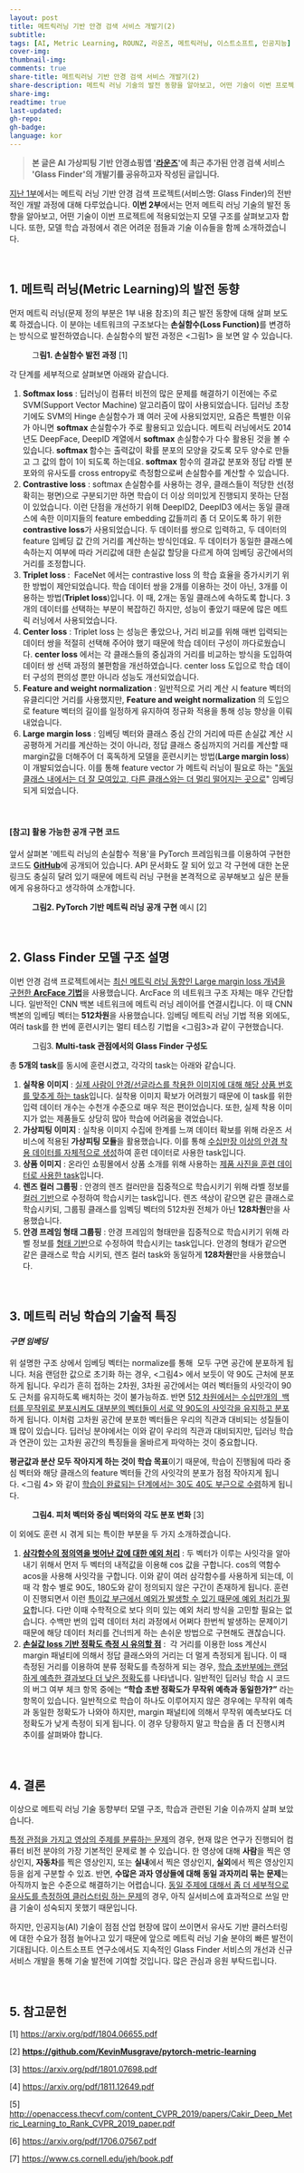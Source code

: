 ```yaml
---
layout: post
title: 메트릭러닝 기반 안경 검색 서비스 개발기(2)
subtitle:
tags: [AI, Metric Learning, ROUNZ, 라운즈, 메트릭러닝, 이스트소프트, 인공지능]
cover-img:
thumbnail-img:
comments: true
share-title: 메트릭러닝 기반 안경 검색 서비스 개발기(2)
share-description: 메트릭 러닝 기술의 발전 동향을 알아보고, 어떤 기술이 이번 프로젝트에 적용되었는지 모델 구조 관련 글
share-img: 
readtime: true
last-updated:
gh-repo:
gh-badge:
language: kor
---
```


<!-- wp:quote -->
<blockquote class="wp-block-quote"><p><strong>본 글은 AI 가상피팅 기반 안경쇼핑앱 '<a href="http://rounz.com">라운즈</a>'에 최근 추가된 안경 검색 서비스 'Glass Finder'의 개발기를 공유하고자 작성된 글입니다.</strong></p></blockquote>
<!-- /wp:quote -->

<!-- wp:paragraph -->
<p><a href="https://blog.est.ai/2019/11/%ec%95%88%ea%b2%bd-%ea%b2%80%ec%83%89-%ec%84%9c%eb%b9%84%ec%8a%a4-glasses-finder/">지난 1부</a>에서는 메트릭 러닝 기반 안경 검색 프로젝트(서비스명: Glass Finder)의 전반적인 개발 과정에 대해 다루었습니다. <strong>이번 2부</strong>에서는 먼저 메트릭 러닝 기술의 발전 동향을 알아보고, 어떤 기술이 이번 프로젝트에 적용되었는지 모델 구조를 살펴보고자 합니다. 또한, 모델 학습 과정에서 겪은 어려운 점들과 기술 이슈들을 함께 소개하겠습니다.</p>
<!-- /wp:paragraph -->

<!-- wp:spacer {"height":20} -->
<div style="height:20px" aria-hidden="true" class="wp-block-spacer"></div>
<!-- /wp:spacer -->

<!-- wp:heading -->
<h2><strong>1. 메트릭 러닝</strong>(Metric Learning)<strong>의 발전 동향</strong></h2>
<!-- /wp:heading -->

<!-- wp:paragraph -->
<p>먼저 메트릭 러닝(문제 정의 부분은 1부 내용 참조)의 최근 발전 동향에 대해 살펴 보도록 하겠습니다. 이 분야는 네트워크의 구조보다는<strong> 손실함수(Loss Function)</strong>를 변경하는 방식으로 발전하였습니다. 손실함수의 발전 과정은 &lt;그림1&gt; 을 보면 알 수 있습니다.</p>
<!-- /wp:paragraph -->

<!-- wp:image {"id":662,"align":"full"} -->
<figure class="wp-block-image alignfull"><img src="https://blog.est.ai/wp-content/uploads/2020/02/그림1-1-1024x382.png" alt="" class="wp-image-662"/><figcaption>그<strong>림1. 손실함수 발전 과정</strong> [1]</figcaption></figure>
<!-- /wp:image -->

<!-- wp:paragraph -->
<p>각 단계를 세부적으로 살펴보면 아래와 같습니다.</p>
<!-- /wp:paragraph -->

<!-- wp:list {"ordered":true} -->
<ol><li><strong>Softmax loss</strong> : 딥러닝이 컴퓨터 비전의 많은 문제를 해결하기 이전에는 주로 SVM(Support Vector Machine) 알고리즘이 많이 사용되었습니다. 딥러닝 초창기에도 SVM의 Hinge 손실함수가 꽤 여러 곳에 사용되었지만, 요즘은 특별한 이유가 아니면 <strong>softmax </strong>손실함수가 주로 활용되고 있습니다. 메트릭 러닝에서도 2014년도 DeepFace, DeepID 계열에서 <strong>softmax</strong> 손실함수가 다수 활용된 것을 볼 수 있습니다.<strong> softmax </strong>함수는 출력값이 확률 분포의 모양을 갖도록 모두 양수로 만들고 그 값의 합이 1이 되도록 하는데요.<strong> softmax</strong> 함수의 결과값 분포와 정답 라벨 분포와의 유사도를 cross entropy로 측정함으로써 손실함수를 계산할 수 있습니다.</li><li><strong>Contrastive loss</strong> : softmax 손실함수를 사용하는 경우, 클래스들이 적당한 선(정확히는 평면)으로 구분되기만 하면 학습이 더 이상 의미있게 진행되지 못하는 단점이 있었습니다. 이런 단점을 개선하기 위해 DeepID2, DeepID3 에서는 동일 클래스에 속한 이미지들의 feature embedding 값들끼리 좀 더 모이도록 하기 위한<strong> contrastive loss</strong>가 사용되었습니다. 두 데이터를 쌍으로 입력하고, 두 데이터의 feature 임베딩 값 간의 거리를 계산하는 방식인데요. 두 데이터가 동일한 클래스에 속하는지 여부에 따라 거리값에 대한 손실값 할당을 다르게 하여 임베딩 공간에서의 거리를 조정합니다.</li><li><strong>Triplet loss </strong>:&nbsp; FaceNet 에서는 contrastive loss 의 학습 효율을 증가시키기 위한 방법이 제안되었습니다. 학습 데이터 쌍을 2개를 이용하는 것이 아닌, 3개를 이용하는 방법(<strong>Triplet loss</strong>)입니다. 이 때, 2개는 동일 클래스에 속하도록 합니다. 3개의 데이터를 선택하는 부분이 복잡하긴 하지만, 성능이 좋았기 때문에 많은 메트릭 러닝에서 사용되었습니다.</li><li><strong>Center loss</strong> : Triplet loss 는 성능은 좋았으나, 거리 비교를 위해 매번 입력되는 데이터 쌍을 적절히 선택해 주어야 했기 때문에 학습 데이터 구성이 까다로웠습니다.&nbsp;<strong>center loss</strong> 에서는 각 클래스들의 중심과의 거리를 비교하는 방식을 도입하여 데이터 쌍 선택 과정의 불편함을 개선하였습니다. center loss 도입으로 학습 데이터 구성의 편의성 뿐만 아니라 성능도 개선되었습니다.</li><li><strong>Feature and weight normalization</strong> : 일반적으로 거리 계산 시 feature 벡터의 유클리디안 거리를 사용했지만,  <strong>Feature and weight normalization</strong> 의 도입으로 feature 벡터의 길이를 일정하게 유지하여 정규화 적용을 통해 성능 향상을 이뤄 내었습니다.</li><li><strong>Large margin loss</strong> : 임베딩 벡터와 클래스 중심 간의 거리에 따른 손실값 계산 시 공평하게 거리를 계산하는 것이 아니라, 정답 클래스 중심까지의 거리를 계산할 때 margin값을 더해주어 더 혹독하게 모델을 훈련시키는 방법(<strong>Large margin loss</strong>)이 개발되었습니다. 이를 통해  feature vector 가 메트릭 러닝이 필요로 하는 "<span style="text-decoration: underline;">동일 클래스 내에서는 더 잘 모여있고, 다른 클래스와는 더 멀리 떨어지는 곳으로</span>" 임베딩되게 되었습니다.</li></ol>
<!-- /wp:list -->

<!-- wp:spacer {"height":20} -->
<div style="height:20px" aria-hidden="true" class="wp-block-spacer"></div>
<!-- /wp:spacer -->

<!-- wp:heading {"level":4} -->
<h4><strong>[참고] 활용 가능한 공개 구현 코드</strong></h4>
<!-- /wp:heading -->

<!-- wp:paragraph -->
<p>앞서 살펴본 '메트릭 러닝의 손실함수 적용'을 PyTorch 프레임워크를 이용하여 구현한 코드도 <strong><a href="https://github.com/">GitHub</a></strong>에 공개되어 있습니다. API 문서화도 잘 되어 있고 각 구현에 대한 논문 링크도 충실히 달려 있기 때문에 메트릭 러닝 구현을 본격적으로 공부해보고 싶은 분들에게 유용하다고 생각하여 소개합니다.</p>
<!-- /wp:paragraph -->

<!-- wp:image {"id":663,"align":"center"} -->
<div class="wp-block-image"><figure class="aligncenter"><img src="https://blog.est.ai/wp-content/uploads/2020/02/그림2.png" alt="" class="wp-image-663"/><figcaption> <strong>그림2. PyTorch 기반 메트릭 러닝 공개 구현</strong> 예시 [2]</figcaption></figure></div>
<!-- /wp:image -->

<!-- wp:spacer {"height":20} -->
<div style="height:20px" aria-hidden="true" class="wp-block-spacer"></div>
<!-- /wp:spacer -->

<!-- wp:heading -->
<h2><strong>2. Glass Finder 모델 구조 설명</strong></h2>
<!-- /wp:heading -->

<!-- wp:paragraph -->
<p>이번 안경 검색 프로젝트에서는 <span style="text-decoration: underline;">최신 메트릭 러닝 동향인 Large margin loss 개념을 구현한 </span><strong><span style="text-decoration: underline;">ArcFace 기법</span></strong>을 사용했습니다.  ArcFace 의 네트워크 구조 자체는 매우 간단합니다. 일반적인 CNN 백본 네트워크에 메트릭 러닝 레이어를 연결시킵니다. 이 때 CNN 백본의 임베딩 벡터는<strong> 512차원</strong>을 사용했습니다. 임베딩 메트릭 러닝 기법 적용 외에도, 여러 task를 한 번에 훈련시키는 멀티 테스킹 기법을 &lt;그림3&gt;과 같이 구현했습니다.</p>
<!-- /wp:paragraph -->

<!-- wp:image {"id":665,"align":"full"} -->
<figure class="wp-block-image alignfull"><img src="https://blog.est.ai/wp-content/uploads/2020/01/전달1-1024x438.jpg" alt="" class="wp-image-665"/><figcaption>그림3.<strong> Multi-task 관점에서의 Glass Finder 구성도</strong></figcaption></figure>
<!-- /wp:image -->

<!-- wp:paragraph -->
<p>총<strong> 5개의 task</strong>를 동시에 훈련시켰고, 각각의 task는 아래와 같습니다.</p>
<!-- /wp:paragraph -->

<!-- wp:list {"ordered":true} -->
<ol><li><strong>실착용 이미지</strong> : <span style="text-decoration: underline;">실제 사람이 안경/선글라스를 착용한 이미지에 대해 해당 상품 번호를 맞추게 하는 task</span>입니다. 실착용 이미지 확보가 어려웠기 때문에 이 task를 위한 입력 데이터 개수는 수천개 수준으로 매우 적은 편이었습니다. 또한, 실제 착용 이미지가 없는 제품들도 상당히 많아 학습에 어려움을 겪었습니다.</li><li><strong>가상피팅 이미지</strong> : 실착용 이미지 수집에 한계를 느껴 데이터 확보를 위해 라운즈 서비스에 적용된 <strong>가상피팅 모듈</strong>을 활용했습니다. 이를 통해 <span style="text-decoration: underline;">수십만장 이상의 안경 착용 데이터를 자체적으로 생성</span>하여 훈련 데이터로 사용한 task입니다.</li><li><strong>상품 이미지</strong> : 온라인 쇼핑몰에서 상품 소개를 위해 사용하는 <span style="text-decoration: underline;">제품 사진을 훈련 데이터로 사용한 task</span>입니다.</li><li><strong>렌즈 컬러 그룹핑</strong> : 안경의 렌즈 컬러만을 집중적으로 학습시키기 위해 라벨 정보를 <span style="text-decoration: underline;">컬러 기반</span>으로 수정하여 학습시키는 task입니다. 렌즈 색상이 같으면 같은 클래스로 학습시키되, 그룹핑 클래스를 임벡딩 벡터의 512차원 전체가 아닌 <strong>128차원</strong>만을 사용했습니다.</li><li><strong>안경 프레임 형태 그룹핑</strong> : 안경 프레임의 형태만을 집중적으로 학습시키기 위해 라벨 정보를 <span style="text-decoration: underline;">형태 기반</span>으로 수정하여 학습시키는 task입니다. 안경의 형태가 같으면 같은 클래스로 학습 시키되, 렌즈 컬러 task와 동일하게 <strong>128차원</strong>만을 사용했습니다.</li></ol>
<!-- /wp:list -->

<!-- wp:spacer {"height":20} -->
<div style="height:20px" aria-hidden="true" class="wp-block-spacer"></div>
<!-- /wp:spacer -->

<!-- wp:heading -->
<h2><strong>3. 메트릭 러닝 학습의 기술적 특징</strong></h2>
<!-- /wp:heading -->

<!-- wp:heading {"level":4} -->
<h4><strong><em>구면 임베딩</em></strong></h4>
<!-- /wp:heading -->

<!-- wp:paragraph -->
<p>위 설명한 구조 상에서 임베딩 벡터는 normalize를 통해&nbsp; 모두 구면 공간에 분포하게 됩니다. 처음 랜덤한 값으로 초기화 하는 경우, &lt;그림4&gt; 에서 보듯이 약 90도 근처에 분포하게 됩니다. 우리가 흔히 접하는 2차원, 3차원 공간에서는 여러 벡터들의 사잇각이  90도 근처를 유지하도록 배치하는 것이 불가능하죠. 반면  <span style="text-decoration: underline;">512 차원에서는 수십만개의&nbsp; 백터를 무작위로 분포시켜도 대부분의 벡터들이 서로 약 90도의 사잇각을 유지하고 분포</span>하게 됩니다. 이처럼 고차원 공간에 분포한 벡터들은 우리의 직관과 대비되는 성질들이 꽤 많이 있습니다.&nbsp;딥러닝 분야에서는 이와 같이 우리의 직관과 대비되지만, 딥러닝 학습과 연관이 있는 고차원 공간의 특징들을 올바르게 파악하는 것이 중요합니다.</p>
<!-- /wp:paragraph -->

<!-- wp:paragraph -->
<p><strong>평균값과 분산 모두 작아지게 하는 것이 학습 목표</strong>이기 때문에, 학습이 진행됨에 따라 중심 벡터와 해당 클래스의 feature 벡터들 간의 사잇각의 분포가 점점 작아지게 됩니다.&nbsp;&lt;그림 4&gt; 와 같이 <span style="text-decoration: underline;">학습이 완료되는 단계에서는 30도 40도 부근으로 수렴</span>하게 됩니다.</p>
<!-- /wp:paragraph -->

<!-- wp:image {"id":664,"align":"center"} -->
<div class="wp-block-image"><figure class="aligncenter"><img src="https://blog.est.ai/wp-content/uploads/2020/02/그림4.png" alt="" class="wp-image-664"/><figcaption> <strong>그림4. 피처 벡터와 중심 벡터와의 각도 분포 변화</strong> [3] </figcaption></figure></div>
<!-- /wp:image -->

<!-- wp:paragraph -->
<p>이 외에도 훈련 시 겪게 되는 특이한 부분을 두 가지 소개하겠습니다.</p>
<!-- /wp:paragraph -->

<!-- wp:list {"ordered":true} -->
<ol><li><strong><span style="text-decoration: underline;">삼각함수의 정의역을 벗어난 값에 대한 예외 처리</span></strong> : 두 벡터가 이루는 사잇각을 알아내기 위해서 먼저 두 벡터의 내적값을 이용해 cos 값을 구합니다. cos의 역함수 acos을 사용해 사잇각을 구합니다. 이와 같이 여러 삼각함수를  사용하게 되는데, 이 때 각 함수 별로 90도, 180도와 같이 정의되지 않은 구간이 존재하게 됩니다. 훈련이 진행되면서 이런 <span style="text-decoration: underline;">특이값 부근에서 예외가 발생할 수 있기 때문에 예외 처리가 필요</span>합니다. 다만 이때 수학적으로 보다 의미 있는 예외 처리 방식을 고민할 필요는 없습니다. 수백만 번의 입력 데이터 처리 과정에서 어쩌다 한번씩 발생하는 문제이기 때문에 해당 데이터 처리를 건너띄게 하는 손쉬운 방법으로 구현해도 괜찮습니다.</li><li><strong><span style="text-decoration: underline;">손실값 loss 기반 정확도 측정 시 유의할 점</span></strong> :&nbsp; 각 거리를 이용한 loss 계산시 margin 패널티에 의해서 정답 클래스와의 거리는 더 멀게 측정되게 됩니다. 이 때 측정된 거리를 이용하여 분류 정확도를 측정하게 되는 경우, <span style="text-decoration: underline;">학습 초반부에는 랜덤하게 예측한 결과보다 더 낮은 정확도</span>를 나타냅니다. 일반적인 딥러닝 학습 시 코드의 버그 여부 체크 항목 중에는 <strong>“학습 초반 정확도가 무작위 예측과 동일한가?”</strong> 라는 항목이 있습니다. 일반적으로 학습이 하나도 이루어지지 않은 경우에는 무작위 예측과 동일한 정확도가 나와야 하지만, margin 패널티에 의해서 무작위 예측보다도 더 정확도가 낮게 측정이 되게 됩니다. 이 경우 당황하지 말고 학습을 좀 더 진행시켜 추이를 살펴봐야 합니다.</li></ol>
<!-- /wp:list -->

<!-- wp:spacer {"height":20} -->
<div style="height:20px" aria-hidden="true" class="wp-block-spacer"></div>
<!-- /wp:spacer -->

<!-- wp:heading -->
<h2>4. 결론</h2>
<!-- /wp:heading -->

<!-- wp:paragraph -->
<p>이상으로 메트릭 러닝 기술 동향부터 모델 구조, 학습과 관련된 기술 이슈까지 살펴 보았습니다.</p>
<!-- /wp:paragraph -->

<!-- wp:paragraph -->
<p><span style="text-decoration: underline;">특정 관점을 가지고 영상의 주제를 분류하는 문제</span>의 경우, 현재 많은 연구가 진행되어 컴퓨터 비전 분야의 가장 기본적인 문제로 볼 수 있습니다. 한 영상에 대해 <strong>사람</strong>을 찍은 영상인지, <strong>자동차</strong>를 찍은 영상인지, 또는&nbsp;<strong>실내</strong>에서 찍은 영상인지, <strong>실외</strong>에서 찍은 영상인지 등을 쉽게 구분할 수 있죠. 반면, <strong>수많은 과자 영상들에 대해 동일 과자끼리 묶는 문제</strong>는 아직까지 높은 수준으로 해결하기는 어렵습니다. <span style="text-decoration: underline;">동일 주제에 대해서 좀 더 세부적으로 유사도를 측정하여 클러스터링 하는 문제</span>의 경우, 아직 실서비스에 효과적으로 쓰일 만큼 기술이 성숙되지 못했기 때문입니다.</p>
<!-- /wp:paragraph -->

<!-- wp:paragraph -->
<p>하지만, 인공지능(AI) 기술이 점점 산업 현장에 많이 쓰이면서 유사도 기반 클러스터링에 대한 수요가 점점 늘어나고 있기 때문에 앞으로 메트릭 러닝 기술 분야의 빠른 발전이 기대됩니다. 이스트소프트 연구소에서도 지속적인 Glass Finder 서비스의 개선과 신규 서비스 개발을 통해 기술 발전에 기여할 것입니다. 많은 관심과 응원 부탁드립니다.</p>
<!-- /wp:paragraph -->

<!-- wp:spacer {"height":20} -->
<div style="height:20px" aria-hidden="true" class="wp-block-spacer"></div>
<!-- /wp:spacer -->

<!-- wp:heading -->
<h2>5. <strong>참고문헌</strong></h2>
<!-- /wp:heading -->

<!-- wp:paragraph -->
<p>[1] <a href="https://arxiv.org/pdf/1804.06655.pdf">https://arxiv.org/pdf/1804.06655.pdf</a></p>
<!-- /wp:paragraph -->

<!-- wp:paragraph -->
<p>[2]  <a href="https://github.com/KevinMusgrave/pytorch-metric-learning"><strong>https://github.com/KevinMusgrave/pytorch-metric-learning</strong></a></p>
<!-- /wp:paragraph -->

<!-- wp:paragraph -->
<p>[3]  <a href="https://arxiv.org/pdf/1801.07698.pdf">https://arxiv.org/pdf/1801.07698.pdf</a> </p>
<!-- /wp:paragraph -->

<!-- wp:paragraph -->
<p>[4] <a href="https://arxiv.org/pdf/1811.12649.pdf">https://arxiv.org/pdf/1811.12649.pdf</a></p>
<!-- /wp:paragraph -->

<!-- wp:paragraph -->
<p>[5] <a href="http://openaccess.thecvf.com/content_CVPR_2019/papers/Cakir_Deep_Metric_Learning_to_Rank_CVPR_2019_paper.pdf">http://openaccess.thecvf.com/content_CVPR_2019/papers/Cakir_Deep_Metric_Learning_to_Rank_CVPR_2019_paper.pdf</a></p>
<!-- /wp:paragraph -->

<!-- wp:paragraph -->
<p>[6] <a href="https://arxiv.org/pdf/1706.07567.pdf">https://arxiv.org/pdf/1706.07567.pdf</a></p>
<!-- /wp:paragraph -->

<!-- wp:paragraph -->
<p>[7] <a href="https://www.cs.cornell.edu/jeh/book.pdf">https://www.cs.cornell.edu/jeh/book.pdf</a><br></p>
<!-- /wp:paragraph -->